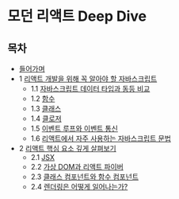 # 모던 리액트 Deep Dive

## 목차

- [들어가며](정리/들어가며.md)
- 1 [리액트 개발을 위해 꼭 알아야 할 자바스크립트](정리/Ch%2001.%20리액트%20개발을%20위해%20꼭%20알아야%20할%20자바스크립트.md)
  - 1.1 [자바스크립트 데이터 타입과 동등 비교](정리/Ch%2001.%20리액트%20개발을%20위해%20꼭%20알아야%20할%20자바스크립트.md#자바스크립트-데이터-타입과-동등-비교)
  - 1.2 [함수](정리/Ch%2001.%20리액트%20개발을%20위해%20꼭%20알아야%20할%20자바스크립트.md#함수)
  - 1.3 [클래스](정리/Ch%2001.%20리액트%20개발을%20위해%20꼭%20알아야%20할%20자바스크립트.md#클래스)
  - 1.4 [클로저](정리/Ch%2001.%20리액트%20개발을%20위해%20꼭%20알아야%20할%20자바스크립트.md#클로저)
  - 1.5 [이벤트 루프와 이벤트 통신](정리/Ch%2001.%20리액트%20개발을%20위해%20꼭%20알아야%20할%20자바스크립트.md#이벤트-루프와-비동기-통신)
  - 1.6 [리액트에서 자주 사용하는 자바스크립트 문법](정리/Ch%2001.%20리액트%20개발을%20위해%20꼭%20알아야%20할%20자바스크립트.md#리액트에서-자주-사용하는-자바스크립트-문법)
- 2 [리액트 핵심 요소 깊게 살펴보기](정리/Ch%2002.%20리액트%20핵심%20요소%20깊게%20살펴보기.md)
  - 2.1 [JSX](정리/Ch%2002.%20리액트%20핵심%20요소%20깊게%20살펴보기.md#jsx)
  - 2.2 [가상 DOM과 리액트 파이버](정리/Ch%2002.%20리액트%20핵심%20요소%20깊게%20살펴보기.md#가상-dom과-리액트-파이버)
  - 2.3 [클래스 컴포넌트와 함수 컴포넌트](정리/Ch%2002.%20리액트%20핵심%20요소%20깊게%20살펴보기.md#클래스-컴포넌트와-함수-컴포넌트)
  - 2.4 [렌더링은 어떻게 일어나는가?](정리/Ch%2002.%20리액트%20핵심%20요소%20깊게%20살펴보기.md#렌더링은-어떻게-일어나는가)
